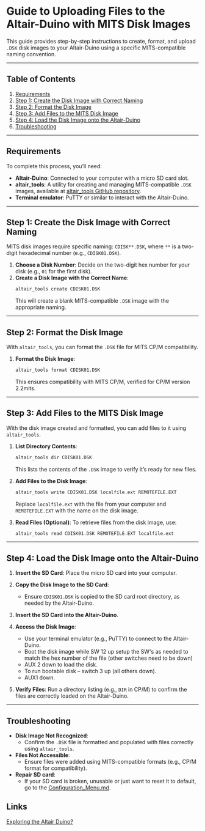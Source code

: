 # Guide to Uploading Files to the Altair-Duino with MITS Disk Images

This guide provides step-by-step instructions to create, format, and upload `.DSK` disk images to your Altair-Duino using a specific MITS-compatible naming convention.

---

## Table of Contents
1. [Requirements](#requirements)
2. [Step 1: Create the Disk Image with Correct Naming](#step-1-create-the-disk-image-with-correct-naming)
3. [Step 2: Format the Disk Image](#step-2-format-the-disk-image)
4. [Step 3: Add Files to the MITS Disk Image](#step-3-add-files-to-the-mits-disk-image)
5. [Step 4: Load the Disk Image onto the Altair-Duino](#step-4-load-the-disk-image-onto-the-altair-duino)
6. [Troubleshooting](#troubleshooting)

---

## Requirements

To complete this process, you’ll need:
- **Altair-Duino**: Connected to your computer with a micro SD card slot.
- **altair_tools**: A utility for creating and managing MITS-compatible `.DSK` images, available at [altair_tools GitHub repository](https://github.com/phatchman/altair_tools).
- **Terminal emulator**: PuTTY or similar to interact with the Altair-Duino.

---

## Step 1: Create the Disk Image with Correct Naming

MITS disk images require specific naming: `CDISK**.DSK`, where `**` is a two-digit hexadecimal number (e.g., `CDISK01.DSK`).

1. **Choose a Disk Number**: Decide on the two-digit hex number for your disk (e.g., `01` for the first disk).
2. **Create a Disk Image with the Correct Name**:
   ```bash
   altair_tools create CDISK01.DSK
   ```
   This will create a blank MITS-compatible `.DSK` image with the appropriate naming.

---

## Step 2: Format the Disk Image

With `altair_tools`, you can format the `.DSK` file for MITS CP/M compatibility.

1. **Format the Disk Image**:
   ```bash
   altair_tools format CDISK01.DSK
   ```
   This ensures compatibility with MITS CP/M, verified for CP/M version 2.2mits.

---

## Step 3: Add Files to the MITS Disk Image

With the disk image created and formatted, you can add files to it using `altair_tools`.

1. **List Directory Contents**:
   ```bash
   altair_tools dir CDISK01.DSK
   ```
   This lists the contents of the `.DSK` image to verify it’s ready for new files.

2. **Add Files to the Disk Image**:
   ```bash
   altair_tools write CDISK01.DSK localfile.ext REMOTEFILE.EXT
   ```
   Replace `localfile.ext` with the file from your computer and `REMOTEFILE.EXT` with the name on the disk image.

3. **Read Files (Optional)**: 
   To retrieve files from the disk image, use:
   ```bash
   altair_tools read CDISK01.DSK REMOTEFILE.EXT localfile.ext
   ```

---

## Step 4: Load the Disk Image onto the Altair-Duino

1. **Insert the SD Card**: Place the micro SD card into your computer.

2. **Copy the Disk Image to the SD Card**:
   - Ensure `CDISK01.DSK` is copied to the SD card root directory, as needed by the Altair-Duino.

3. **Insert the SD Card into the Altair-Duino**.

4. **Access the Disk Image**:
   - Use your terminal emulator (e.g., PuTTY) to connect to the Altair-Duino.
   - Boot the disk image while SW 12 up setup the SW's as needed to match the hex number of the file (other switches need to be down)
   - AUX 2 down to load the disk.
   - To run bootable disk – switch 3 up (all others down).
   - AUX1 down.


5. **Verify Files**: Run a directory listing (e.g., `DIR` in CP/M) to confirm the files are correctly loaded on the Altair-Duino.

---

## Troubleshooting

- **Disk Image Not Recognized**:
  - Confirm the `.DSK` file is formatted and populated with files correctly using `altair_tools`.
- **Files Not Accessible**:
  - Ensure files were added using MITS-compatible formats (e.g., CP/M format for compatibility).
- **Repair SD card**:
   - If your SD card is broken, unusable or just want to reset it to default, go to the <a href="https://github.com/ledmer/CSC215/blob/main/presentations/AltairDuino/Configuration_menu.md">Configuration_Menu.md</a>.
## Links
<a href= "https://codeberg.org/Jamethiel/csc215/src/branch/main/altair_duino.md">Exploring the Altair Duino?</a>
